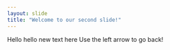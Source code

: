 ```yaml
---
layout: slide
title: "Welcome to our second slide!"
---
```

Hello hello new text here
Use the left arrow to go back!
